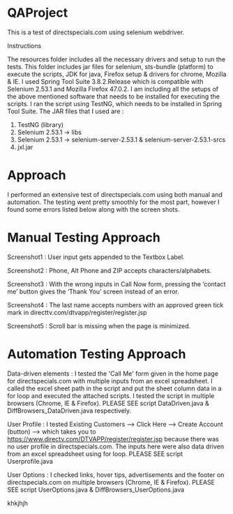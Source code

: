 # QAProject

This is a test of directspecials.com using selenium webdriver.

Instructions

The resources folder includes all the necessary drivers and setup to run the tests. This folder includes jar files for selenium, sts-bundle (platform) to execute the scripts, JDK for java, Firefox setup & drivers for chrome, Mozilla & IE.
I used Spring Tool Suite 3.8.2.Release which is compatible with Selenium 2.53.1 and Mozilla Firefox 47.0.2.
I am including all the setups of the above mentioned software that needs to be installed for executing the scripts.
I ran the script using TestNG, which needs to be installed in Spring Tool Suite.
The JAR files that I used are :

1. TestNG (library)
2. Selenium 2.53.1 -> libs
3. Selenium 2.53.1 -> selenium-server-2.53.1 & selenium-server-2.53.1-srcs
4. jxl.jar

Approach
========

I performed an extensive test of directspecials.com using both manual and automation. The testing went pretty smoothly for the most part, however I found some errors listed below along with the screen shots.

Manual Testing Approach
========================

Screenshot1 : User input gets appended to the Textbox Label.

Screenshot2 : Phone, Alt Phone and ZIP accepts characters/alphabets.

Screenshot3 : With the wrong inputs in Call Now form, pressing the ‘contact me’ button gives the ‘Thank You’ screen instead of an error.

Screenshot4 : The last name accepts numbers with an approved green tick mark in directtv.com/dtvapp/register/register.jsp

Screenshot5 : Scroll bar is missing when the page is minimized.

Automation Testing Approach
===========================

Data-driven elements : I tested the 'Call Me' form given in the home page for directspecials.com with multiple inputs from an excel spreadsheet. I called the excel sheet path in the script and put the sheet column data in a for loop and executed the attached scripts.
I tested the script in multiple browsers (Chrome, IE & Firefox). PLEASE SEE script DataDriven.java & DiffBrowsers_DataDriven.java respectively.

User Profile : I tested Existing Customers --> Click Here --> Create Account (button) --> which takes you to https://www.directv.com/DTVAPP/register/register.jsp because there was no user profile in directspecials.com. The inputs here were also data driven from an excel spreadsheet using for loop. PLEASE SEE script Userprofile.java 

User Options : I checked links, hover tips, advertisements and the footer on directspecials.com on multiple browsers (Chrome, IE & Firefox). PLEASE SEE script UserOptions.java & DiffBrowsers_UserOptions.java


khkjhjh

